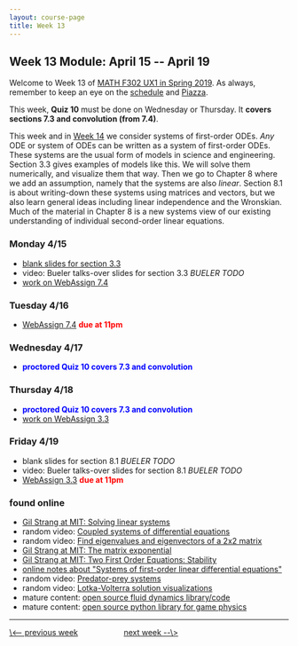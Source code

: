```yaml
---
layout: course-page
title: Week 13
---
```


## Week 13 Module: April 15 -- April 19

Welcome to Week 13 of [MATH F302 UX1 in Spring 2019](index.html).  As always, remember to keep an eye on the [schedule](schedule.pdf) and [Piazza](https://piazza.com/uaf/spring2019/math302ux1/home).

This week, **Quiz 10** must be done on Wednesday or Thursday.  It **covers sections 7.3 and convolution (from 7.4)**.

This week and in [Week 14](week14) we consider systems of first-order ODEs.  _Any_ ODE or system of ODEs can be written as a system of first-order ODEs.  These systems are the usual form of models in science and engineering.  Section 3.3 gives examples of models like this.  We will solve them numerically, and visualize them that way.  Then we go to Chapter 8 where we add an assumption, namely that the systems are also _linear_.  Section 8.1 is about writing-down these systems using matrices and vectors, but we also learn general ideas including linear independence and the Wronskian.  Much of the material in Chapter 8 is a new systems view of our existing understanding of individual second-order linear equations.

### Monday 4/15
* [blank slides for section 3.3](assets/slides/3-3.pdf)
* video: Bueler talks-over slides for section 3.3 _BUELER TODO_
* [work on WebAssign 7.4](https://www.webassign.net/)

### Tuesday 4/16
* [WebAssign 7.4](https://www.webassign.net/) <span style="color:red">**due at 11pm**</span>

### Wednesday 4/17
* <span style="color:blue">**proctored Quiz 10 covers 7.3 and convolution**</span>

### Thursday 4/18
* <span style="color:blue">**proctored Quiz 10 covers 7.3 and convolution**</span>
* [work on WebAssign 3.3](https://www.webassign.net/)

### Friday 4/19
* blank slides for section 8.1 _BUELER TODO_
* video: Bueler talks-over slides for section 8.1 _BUELER TODO_
* [WebAssign 3.3](https://www.webassign.net/) <span style="color:red">**due at 11pm**</span>

### found online
* [Gil Strang at MIT: Solving linear systems](https://www.mathworks.com/videos/differential-equations-and-linear-algebra-63-solving-linear-systems-117472.html)
* random video: [Coupled systems of differential equations](https://www.youtube.com/watch?v=z3Ag8WF5M_c)
* random video: [Find eigenvalues and eigenvectors of a 2x2 matrix](https://www.youtube.com/watch?v=tXlMbAxbUI4)
* [Gil Strang at MIT: The matrix exponential](https://www.mathworks.com/videos/differential-equations-and-linear-algebra-64-the-matrix-exponential-expat-117473.html)
* [Gil Strang at MIT: Two First Order Equations: Stability](https://www.mathworks.com/videos/differential-equations-and-linear-algebra-32c-two-first-order-equations-stability-117453.html)
* [online notes about "Systems of first-order linear differential equations"](https://www.math.psu.edu/tseng/class/Math251/Notes-LinearSystems.pdf)
* random video: [Predator-prey systems](https://www.youtube.com/watch?v=Ww4SOwqfJgI)
* random video: [Lotka-Volterra solution visualizations](https://www.youtube.com/watch?v=qp4i_Br8-dE)
* mature content: [open source fluid dynamics library/code](http://fluidityproject.github.io/)
* mature content: [open source python library for game physics](https://pybullet.org/wordpress/)

<hr>
<a align="left" href="week12">\<-- previous week</a>  &nbsp; &nbsp; &nbsp; &nbsp; &nbsp; &nbsp; &nbsp; &nbsp; &nbsp; &nbsp; <a align="right" href="week14">next week --\></a>
